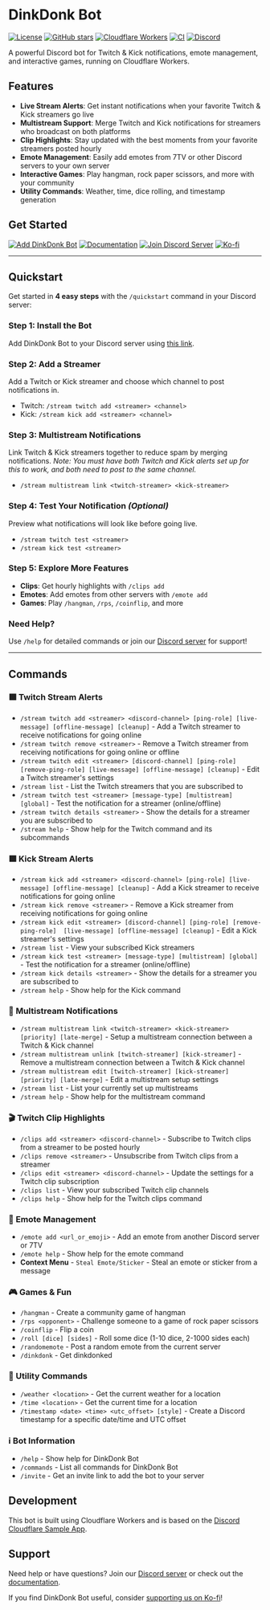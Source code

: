 # DinkDonk Bot
[![License](https://img.shields.io/github/license/svglol/dinkdonkbot)](LICENSE)
[![GitHub stars](https://img.shields.io/github/stars/svglol/dinkdonkbot?style=social)](https://github.com/svglol/dinkdonkbot/stargazers)
[![Cloudflare Workers](https://img.shields.io/badge/Cloudflare-Workers-F68212?logo=cloudflare)](https://workers.cloudflare.com)
[![CI](https://github.com/svglol/dinkdonkbot/actions/workflows/ci.yml/badge.svg)](https://github.com/svglol/dinkdonkbot/actions/workflows/ci.yml)
[![Discord](https://img.shields.io/badge/Join-Discord-5865F2?style=flat&logo=discord&logoColor=white)](https://discord.gg/NuY7Tnrb6F)

A powerful Discord bot for Twitch & Kick notifications, emote management, and interactive games, running on Cloudflare Workers.

## Features
- **Live Stream Alerts**: Get instant notifications when your favorite Twitch & Kick streamers go live
- **Multistream Support**: Merge Twitch and Kick notifications for streamers who broadcast on both platforms
- **Clip Highlights**: Stay updated with the best moments from your favorite streamers posted hourly
- **Emote Management**: Easily add emotes from 7TV or other Discord servers to your own server
- **Interactive Games**: Play hangman, rock paper scissors, and more with your community
- **Utility Commands**: Weather, time, dice rolling, and timestamp generation

## Get Started
[![Add DinkDonk Bot](https://img.shields.io/badge/Add%20to-Discord-5865F2?style=for-the-badge&logo=discord&logoColor=white)](https://discord.com/application-directory/1227866873220173824)
[![Documentation](https://img.shields.io/badge/Read-Documentation-blue?style=for-the-badge&logo=gitbook&logoColor=white)](https://svglol.github.io/dinkdonkbot/)
[![Join Discord Server](https://img.shields.io/badge/Join%20Discord-Server-5865F2?style=for-the-badge&logo=discord&logoColor=white)](https://discord.gg/NuY7Tnrb6F)
[![Ko-fi](https://img.shields.io/badge/Support%20us-fc4c58?style=for-the-badge&logo=ko-fi&logoColor=white)](https://ko-fi.com/svglol)

---

## Quickstart
Get started in **4 easy steps** with the `/quickstart` command in your Discord server:

### Step 1: Install the Bot
Add DinkDonk Bot to your Discord server using [this link](https://discord.com/application-directory/1227866873220173824).

### Step 2: Add a Streamer
Add a Twitch or Kick streamer and choose which channel to post notifications in.
- Twitch: `/stream twitch add <streamer> <channel>`
- Kick: `/stream kick add <streamer> <channel>`

### Step 3: Multistream Notifications
Link Twitch & Kick streamers together to reduce spam by merging notifications.
*Note: You must have both Twitch and Kick alerts set up for this to work, and both need to post to the same channel.*
- `/stream multistream link <twitch-streamer> <kick-streamer>`

### Step 4: Test Your Notification *(Optional)*
Preview what notifications will look like before going live.
- `/stream twitch test <streamer>`
- `/stream kick test <streamer>`

### Step 5: Explore More Features
- **Clips**: Get hourly highlights with `/clips add`
- **Emotes**: Add emotes from other servers with `/emote add`
- **Games**: Play `/hangman`, `/rps`, `/coinflip`, and more

### Need Help?
Use `/help` for detailed commands or join our [Discord server](https://discord.gg/NuY7Tnrb6F) for support!

---

## Commands

### 🟪 Twitch Stream Alerts
- `/stream twitch add <streamer> <discord-channel> [ping-role] [live-message] [offline-message] [cleanup]` - Add a Twitch streamer to receive notifications for going online
- `/stream twitch remove <streamer>` - Remove a Twitch streamer from receiving notifications for going online or offline
- `/stream twitch edit <streamer> [discord-channel] [ping-role] [remove-ping-role] [live-message] [offline-message] [cleanup]` - Edit a Twitch streamer's settings
- `/stream list` - List the Twitch streamers that you are subscribed to
- `/stream twitch test <streamer> [message-type] [multistream] [global]` - Test the notification for a streamer (online/offline)
- `/stream twitch details <streamer>` - Show the details for a streamer you are subscribed to
- `/stream help` - Show help for the Twitch command and its subcommands

### 🟩 Kick Stream Alerts
- `/stream kick add <streamer> <discord-channel> [ping-role] [live-message] [offline-message] [cleanup]` - Add a Kick streamer to receive notifications for going online
- `/stream kick remove <streamer>` - Remove a Kick streamer from receiving notifications for going online
- `/stream kick edit <streamer> [discord-channel] [ping-role] [remove-ping-role]  [live-message] [offline-message] [cleanup]` - Edit a Kick streamer's settings
- `/stream list` - View your subscribed Kick streamers
- `/stream kick test <streamer> [message-type] [multistream] [global]` - Test the notification for a streamer (online/offline)
- `/stream kick details <streamer>` - Show the details for a streamer you are subscribed to
- `/stream help` - Show help for the Kick command

### 🔗 Multistream Notifications
- `/stream multistream link <twitch-streamer> <kick-streamer> [priority] [late-merge]` - Setup a multistream connection between a Twitch & Kick channel
- `/stream multistream unlink [twitch-streamer] [kick-streamer]` - Remove a multistream connection between a Twitch & Kick channel
- `/stream multistream edit [twitch-streamer] [kick-streamer] [priority] [late-merge]` - Edit a multistream setup settings
- `/stream list` - List your currently set up multistreams
- `/stream help` - Show help for the multistream command

### 🎬 Twitch Clip Highlights
- `/clips add <streamer> <discord-channel>` - Subscribe to Twitch clips from a streamer to be posted hourly
- `/clips remove <streamer>` - Unsubscribe from Twitch clips from a streamer
- `/clips edit <streamer> <discord-channel>` - Update the settings for a Twitch clip subscription
- `/clips list` - View your subscribed Twitch clip channels
- `/clips help` - Show help for the Twitch clips command

### 🥳 Emote Management
- `/emote add <url_or_emoji>` - Add an emote from another Discord server or 7TV
- `/emote help` - Show help for the emote command
- **Context Menu** - `Steal Emote/Sticker` - Steal an emote or sticker from a message

### 🎮 Games & Fun
- `/hangman` - Create a community game of hangman
- `/rps <opponent>` - Challenge someone to a game of rock paper scissors
- `/coinflip` - Flip a coin
- `/roll [dice] [sides]` - Roll some dice (1-10 dice, 2-1000 sides each)
- `/randomemote` - Post a random emote from the current server
- `/dinkdonk` - Get dinkdonked

### 🔧 Utility Commands
- `/weather <location>` - Get the current weather for a location
- `/time <location>` - Get the current time for a location
- `/timestamp <date> <time> <utc_offset> [style]` - Create a Discord timestamp for a specific date/time and UTC offset

### ℹ️ Bot Information
- `/help` - Show help for DinkDonk Bot
- `/commands` - List all commands for DinkDonk Bot
- `/invite` - Get an invite link to add the bot to your server

## Development
This bot is built using Cloudflare Workers and is based on the [Discord Cloudflare Sample App](https://github.com/discord/cloudflare-sample-app).

## Support
Need help or have questions? Join our [Discord server](https://discord.gg/NuY7Tnrb6F) or check out the [documentation](https://svglol.github.io/dinkdonkbot/).

If you find DinkDonk Bot useful, consider [supporting us on Ko-fi](https://ko-fi.com/svglol)!

